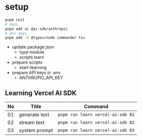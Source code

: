 # setup

```bash
pnpm init
# deps
pnpm add ai @ai-sdk/anthropic
# dev deps
pnpm add -D @types/node commander tsx
```

- update package.json
  - type module
  - scripts learn
- prepare scripts
  - start-learning
- prepare API keys in .env
  - ANTHROPIC_API_KEY

## Learning Vercel AI SDK

| No  | Title         | Command                           |
| --- | ------------- | --------------------------------- |
| 01  | generate text | `pnpm run learn vercel-ai-sdk 01` |
| 02  | stream text   | `pnpm run learn vercel-ai-sdk 02` |
| 03  | system prompt | `pnpm run learn vercel-ai-sdk 03` |

